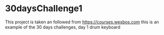 # 30daysChallenge1
This project is taken an followed from https://courses.wesbos.com
this is an example of the 30 days challenges, day 1 drum keyboard
